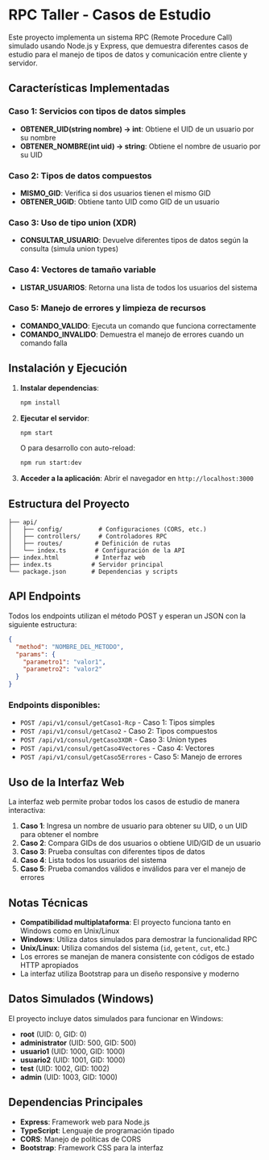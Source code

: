 # RPC Taller - Casos de Estudio

Este proyecto implementa un sistema RPC (Remote Procedure Call) simulado usando Node.js y Express, que demuestra diferentes casos de estudio para el manejo de tipos de datos y comunicación entre cliente y servidor.

## Características Implementadas

### Caso 1: Servicios con tipos de datos simples
- **OBTENER_UID(string nombre) → int**: Obtiene el UID de un usuario por su nombre
- **OBTENER_NOMBRE(int uid) → string**: Obtiene el nombre de usuario por su UID

### Caso 2: Tipos de datos compuestos
- **MISMO_GID**: Verifica si dos usuarios tienen el mismo GID
- **OBTENER_UGID**: Obtiene tanto UID como GID de un usuario

### Caso 3: Uso de tipo union (XDR)
- **CONSULTAR_USUARIO**: Devuelve diferentes tipos de datos según la consulta (simula union types)

### Caso 4: Vectores de tamaño variable
- **LISTAR_USUARIOS**: Retorna una lista de todos los usuarios del sistema

### Caso 5: Manejo de errores y limpieza de recursos
- **COMANDO_VALIDO**: Ejecuta un comando que funciona correctamente
- **COMANDO_INVALIDO**: Demuestra el manejo de errores cuando un comando falla

## Instalación y Ejecución

1. **Instalar dependencias**:
   ```bash
   npm install
   ```

2. **Ejecutar el servidor**:
   ```bash
   npm start
   ```
   O para desarrollo con auto-reload:
   ```bash
   npm run start:dev
   ```

3. **Acceder a la aplicación**:
   Abrir el navegador en `http://localhost:3000`

## Estructura del Proyecto

```
├── api/
│   ├── config/          # Configuraciones (CORS, etc.)
│   ├── controllers/     # Controladores RPC
│   ├── routes/         # Definición de rutas
│   └── index.ts        # Configuración de la API
├── index.html          # Interfaz web
├── index.ts           # Servidor principal
└── package.json       # Dependencias y scripts
```

## API Endpoints

Todos los endpoints utilizan el método POST y esperan un JSON con la siguiente estructura:

```json
{
  "method": "NOMBRE_DEL_METODO",
  "params": {
    "parametro1": "valor1",
    "parametro2": "valor2"
  }
}
```

### Endpoints disponibles:

- `POST /api/v1/consul/getCaso1-Rcp` - Caso 1: Tipos simples
- `POST /api/v1/consul/getCaso2` - Caso 2: Tipos compuestos
- `POST /api/v1/consul/getCaso3XDR` - Caso 3: Union types
- `POST /api/v1/consul/getCaso4Vectores` - Caso 4: Vectores
- `POST /api/v1/consul/getCaso5Errores` - Caso 5: Manejo de errores

## Uso de la Interfaz Web

La interfaz web permite probar todos los casos de estudio de manera interactiva:

1. **Caso 1**: Ingresa un nombre de usuario para obtener su UID, o un UID para obtener el nombre
2. **Caso 2**: Compara GIDs de dos usuarios o obtiene UID/GID de un usuario
3. **Caso 3**: Prueba consultas con diferentes tipos de datos
4. **Caso 4**: Lista todos los usuarios del sistema
5. **Caso 5**: Prueba comandos válidos e inválidos para ver el manejo de errores

## Notas Técnicas

- **Compatibilidad multiplataforma**: El proyecto funciona tanto en Windows como en Unix/Linux
- **Windows**: Utiliza datos simulados para demostrar la funcionalidad RPC
- **Unix/Linux**: Utiliza comandos del sistema (`id`, `getent`, `cut`, etc.)
- Los errores se manejan de manera consistente con códigos de estado HTTP apropiados
- La interfaz utiliza Bootstrap para un diseño responsive y moderno

## Datos Simulados (Windows)

El proyecto incluye datos simulados para funcionar en Windows:

- **root** (UID: 0, GID: 0)
- **administrator** (UID: 500, GID: 500)  
- **usuario1** (UID: 1000, GID: 1000)
- **usuario2** (UID: 1001, GID: 1000)
- **test** (UID: 1002, GID: 1002)
- **admin** (UID: 1003, GID: 1000)

## Dependencias Principales

- **Express**: Framework web para Node.js
- **TypeScript**: Lenguaje de programación tipado
- **CORS**: Manejo de políticas de CORS
- **Bootstrap**: Framework CSS para la interfaz

